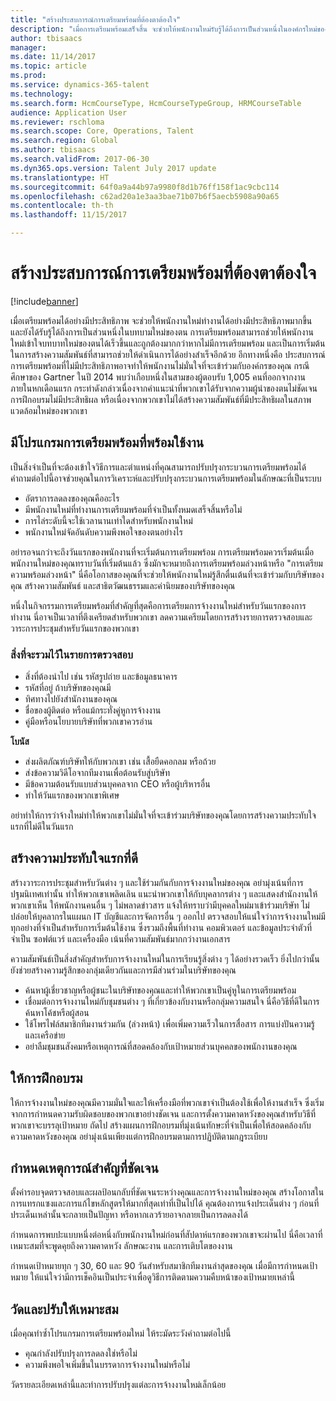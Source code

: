 ```yaml
---
title: "สร้างประสบการณ์การเตรียมพร้อมที่ต้องตาต้องใจ"
description: "เมื่อการเตรียมพร้อมเสร็จสิ้น จะช่วยให้พนักงานใหม่รับรู้ได้ถึงการเป็นส่วนหนึ่งในองค์กรใหม่ของตน"
author: tbisaacs
manager: 
ms.date: 11/14/2017
ms.topic: article
ms.prod: 
ms.service: dynamics-365-talent
ms.technology: 
ms.search.form: HcmCourseType, HcmCourseTypeGroup, HRMCourseTable
audience: Application User
ms.reviewer: rschloma
ms.search.scope: Core, Operations, Talent
ms.search.region: Global
ms.author: tbisaacs
ms.search.validFrom: 2017-06-30
ms.dyn365.ops.version: Talent July 2017 update
ms.translationtype: HT
ms.sourcegitcommit: 64f0a9a44b97a9980f8d1b76ff158f1ac9cbc114
ms.openlocfilehash: c62ad20a1e3aa3bae71b07b6f5aecb5908a90a65
ms.contentlocale: th-th
ms.lasthandoff: 11/15/2017

---
```


# <a name="create-an-engaging-onboarding-experience"></a>สร้างประสบการณ์การเตรียมพร้อมที่ต้องตาต้องใจ

[!include[banner](includes/banner.md)]

เมื่อเตรียมพร้อมได้อย่างมีประสิทธิภาพ จะช่วยให้พนักงานใหม่ทำงานได้อย่างมีประสิทธิภาพมากขึ้น และยังได้รับรู้ได้ถึงการเป็นส่วนหนึ่งในบทบามใหม่ของตน การเตรียมพร้อมสามารถช่วยให้พนักงานใหม่เข้าใจบทบาทใหม่ของตนได้เร็วขึ้นและถูกต้องมากกว่าหากไม่มีการเตรียมพร้อม และเป็นการเริ่มต้นในการสร้างความสัมพันธ์ที่สามารถช่วยให้ดำเนินการได้อย่างสำเร็จอีกด้วย อีกทางหนึ่งคือ ประสบการณ์การเตรียมพร้อมที่ไม่มีประสิทธิภาพอาจทำให้พนักงานไม่มั่นใจที่จะเข้าร่วมกับองค์กรของคุณ กรณีศึกษาของ Gartner ในปี 2014 พบว่าเกือบหนึ่งในสามของผู้ตอบรับ 1,005 คนที่ออกจากงานภายในหกเดือนแรก กระทำดังกล่าวเนื่องจากคำแนะนำที่พวกเขาได้รับจากความผู้นำของตนไม่ชัดเจน การฝึกอบรมไม่มีประสิทธิผล หรือเนื่องจากพวกเขาไม่ได้สร้างความสัมพันธ์ที่มีประสิทธิผลในสภาพแวดล้อมใหม่ของพวกเขา

## <a name="have-an-onboarding-program-in-place"></a>มีโปรแกรมการเตรียมพร้อมที่พร้อมใช้งาน
เป็นสิ่งจำเป็นที่จะต้องเข้าใจวิธีการและตำแหน่งที่คุณสามารถปรับปรุงกระบวนการเตรียมพร้อมได้ คำถามต่อไปนี้อาจช่วยคุณในการวิเคราะห์และปรับปรุงกระบวนการเตรียมพร้อมในลักษณะที่เป็นระบบ

- อัตราการลดลงของคุณคืออะไร
- มีพนักงานใหม่ที่ทำงานการเตรียมพร้อมที่จำเป็นทั้งหมดเสร็จสิ้นหรือไม่
- การไล่ระดับนี้จะใช้เวลานานเท่าใดสำหรับพนักงานใหม่
- พนักงานใหม่จัดอันดับความพึงพอใจของตนอย่างไร

อย่ารอจนกว่าจะถึงวันแรกของพนักงานที่จะเริ่มต้นการเตรียมพร้อม การเตรียมพร้อมควรเริ่มต้นเมื่อพนักงานใหม่ของคุณทราบวันที่เริ่มต้นแล้ว ซึ่งมักจะหมายถึงการเตรียมพร้อมล่วงหน้าหรือ "การเตรียมความพร้อมล่วงหน้า" นี่คือโอกาสของคุณที่จะช่วยให้พนักงานใหม่รู้สึกตื่นเต้นที่จะเข้าร่วมกับบริษัทของคุณ สร้างความสัมพันธ์ และสาธิตวัฒนธรรมและค่านิยมของบริษัทของคุณ

หนึ่งในกิจกรรมการเตรียมพร้อมที่สำคัญที่สุดคือการเตรียมการจ้างงานใหม่สำหรับวันแรกของการทำงาน นี่อาจเป็นเวลาที่ตึงเครียดสำหรับพวกเขา ลดความเครียมโดยการสร้างรายการตรวจสอบและวาระการประชุมสำหรับวันแรกของพวกเขา

### <a name="what-to-include-in-a-checklist"></a>สิ่งที่จะรวมไว้ในรายการตรวจสอบ

- สิ่งที่ต้องนำไป เช่น รหัสรูปถ่าย และข้อมูลธนาคาร
- รหัสที่อยู่ ถ้าบริษัทของคุณมี
- ทิศทางไปยังสำนักงานของคุณ
- ชื่อของผู้ติดต่อ หรือแม้กระทั่งคู่หูการจ้างงาน
- คู่มือหรือนโยบายบริษัทที่พวกเขาควรอ่าน

**โบนัส**

- ส่งผลิตภัณฑ์บริษัทให้กับพวกเขา เช่น เสื้อยืดคอกลม หรือถ้วย
- ส่งข้อความวิดีโอจากทีมงานเพื่อต้อนรับสู่บริษัท
- มีข้อความต้อนรับแบบส่วนบุคคลจาก CEO หรือผู้บริหารอื่น
- ทำให้วันแรกของพวกเขาพิเศษ

อย่าทำให้การว่าจ้างใหม่ทำให้พวกเขาไม่มั่นใจที่จะเข้าร่วมบริษัทของคุณโดยการสร้างความประทับใจแรกที่ไม่ดีในวันแรก

## <a name="create-a-good-first-impression"></a>สร้างความประทับใจแรกที่ดี

สร้างวาระการประชุมสำหรับวันต่าง ๆ และใช้ร่วมกันกับการจ้างงานใหม่ของคุณ อย่ามุ่งเน้นที่การปฐมนิเทศเท่านั้น ทำให้พวกเขาเพลิดเลิน แนะนำพวกเขาให้กับบุคลากรต่าง ๆ และแสดงสำนักงานให้พวกเขาเห็น ให้พนักงานคนอื่น ๆ ไม่พลาดข่าวสาร แจ้งให้ทราบว่ามีบุคคลใหม่มาเข้าร่วมบริษัท ไม่ปล่อยให้บุคลากรในแผนก IT บัญชีและการจัดการอื่น ๆ ออกไป ตรวจสอบให้แน่ใจว่าการจ้างงานใหม่มีทุกอย่างที่จำเป็นสำหรับการเริ่มต้นใช้งาน ซึ่งรวมถึงพื้นที่ทำงาน คอมพิวเตอร์ และข้อมูลประจำตัวที่จำเป็น ซอฟต์แวร์ และเครื่องมือ เน้นที่ความสัมพันธ์มากกว่างานเอกสาร

ความสัมพันธ์เป็นสิ่งสำคัญสำหรับการจ้างงานใหม่ในการเรียนรู้สิ่งต่าง ๆ ได้อย่างรวดเร็ว ยิ่งไปกว่านั้น ยังช่วยสร้างความรู้สึกของกลุ่มเดียวกันและการมีส่วนร่วมในบริษัทของคุณ

- ค้นหาผู้เชี่ยวชาญหรือผู้ชนะในบริษัทของคุณและทำให้พวกเขาเป็นคู่หูในการเตรียมพร้อม
- เชื่อมต่อการจ้างงานใหม่กับชุมชนต่าง ๆ ที่เกี่ยวข้องกับงานหรือกลุ่มความสนใจ นี่คือวิธีที่ดีในการค้นหาโค้ชหรือผู้สอน
- ใช้โพรไฟล์สมาชิกทีมงานร่วมกัน (ล่วงหน้า) เพื่อเพิ่มความเร็วในการสื่อสาร การแบ่งปันความรู้ และเครือข่าย
- อย่าลืมชุมชนสังคมหรือเหตุการณ์ที่สอดคล้องกับเป้าหมายส่วนบุคคลของพนักงานของคุณ

## <a name="provide-training"></a>ให้การฝึกอบรม

ให้การจ้างงานใหม่ของคุณมีความมั่นใจและให้เครื่องมือที่พวกเขาจำเป็นต้องใช้เพื่อให้งานสำเร็จ ซึ่งเริ่มจากการกำหนดความรับผิดชอบของพวกเขาอย่างชัดเจน และการตั้งความคาดหวังของคุณสำหรับวิธีที่พวกเขาจะบรรลุเป้าหมาย ถัดไป สร้างแผนการฝึกอบรมที่มุ่งเน้นทักษะที่จำเป็นเพื่อให้สอดคล้องกับความคาดหวังของคุณ อย่ามุ่งเน้นเพียงแต่การฝึกอบรมตามการปฏิบัติตามกฎระเบียบ

## <a name="set-clear-milestones"></a>กำหนดเหตุการณ์สำคัญที่ชัดเจน

ตั้งค่ารอบจุดตรวจสอบและผลป้อนกลับที่ชัดเจนระหว่างคุณและการจ้างงานใหม่ของคุณ สร้างโอกาสในการแทรกแซงและการแก้ไขหลักสูตรให้มากที่สุดเท่าที่เป็นไปได้ คุณต้องการแจ้งประเด็นต่าง ๆ ก่อนที่ประเด็นเหล่านั้นจะกลายเป็นปัญหา หรือหากเลวร้ายอาจกลายเป็นการลดลงได้

กำหนดการพบปะแบบหนึ่งต่อหนึ่งกับพนักงานใหม่ก่อนที่สัปดาห์แรกของพวกเขาจะผ่านไป นี่คือเวลาที่เหมาะสมที่จะพูดคุยถึงความคาดหวัง ลักษณะงาน และการเติบโตของงาน

กำหนดเป้าหมายทุก ๆ 30, 60 และ 90 วันสำหรับสมาชิกทีมงานล่าสุดของคุณ เมื่อมีการกำหนดเป้าหมาย ให้แน่ใจว่ามีการเช็คอินเป็นประจำเพื่อดูวิธีการติดตามความคืบหน้าของเป้าหมายเหล่านี้

## <a name="measure-and-optimize"></a>วัดและปรับให้เหมาะสม

เมื่อคุณทำซ้ำโปรแกรมการเตรียมพร้อมใหม่ ให้ระมัดระวังคำถามต่อไปนี้ 

- คุณกำลังปรับปรุงการลดลงใช่หรือไม่
- ความพึงพอใจเพิ่มขึ้นในบรรดาการจ้างงานใหม่หรือไม่ 

วัดรายละเอียดเหล่านี้และทำการปรับปรุงแต่ละการจ้างงานใหม่เล็กน้อย



